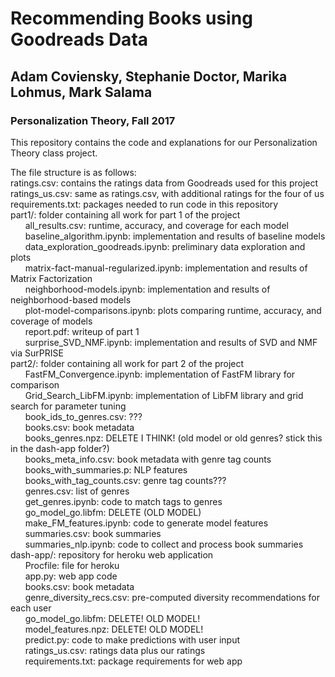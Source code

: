 # Recommending Books using Goodreads Data
## Adam Coviensky, Stephanie Doctor, Marika Lohmus, Mark Salama
### Personalization Theory, Fall 2017

This repository contains the code and explanations for our Personalization Theory class project.

The file structure is as follows:  
ratings.csv: contains the ratings data from Goodreads used for this project  
ratings_us.csv: same as ratings.csv, with additional ratings for the four of us
requirements.txt: packages needed to run code in this repository  
part1/: folder containing all work for part 1 of the project  
&nbsp;&nbsp;&nbsp;&nbsp;&nbsp;&nbsp;all_results.csv: runtime, accuracy, and coverage for each model  
&nbsp;&nbsp;&nbsp;&nbsp;&nbsp;&nbsp;baseline_algorithm.ipynb: implementation and results of baseline models  
&nbsp;&nbsp;&nbsp;&nbsp;&nbsp;&nbsp;data_exploration_goodreads.ipynb: preliminary data exploration and plots  
&nbsp;&nbsp;&nbsp;&nbsp;&nbsp;&nbsp;matrix-fact-manual-regularized.ipynb: implementation and results of Matrix Factorization  
&nbsp;&nbsp;&nbsp;&nbsp;&nbsp;&nbsp;neighborhood-models.ipynb: implementation and results of neighborhood-based models  
&nbsp;&nbsp;&nbsp;&nbsp;&nbsp;&nbsp;plot-model-comparisons.ipynb: plots comparing runtime, accuracy, and coverage of models  
&nbsp;&nbsp;&nbsp;&nbsp;&nbsp;&nbsp;report.pdf: writeup of part 1  
&nbsp;&nbsp;&nbsp;&nbsp;&nbsp;&nbsp;surprise_SVD_NMF.ipynb: implementation and results of SVD and NMF via SurPRISE  
part2/: folder containing all work for part 2 of the project  
&nbsp;&nbsp;&nbsp;&nbsp;&nbsp;&nbsp;FastFM_Convergence.ipynb: implementation of FastFM library for comparison  
&nbsp;&nbsp;&nbsp;&nbsp;&nbsp;&nbsp;Grid_Search_LibFM.ipynb: implementation of LibFM library and grid search for parameter tuning  
&nbsp;&nbsp;&nbsp;&nbsp;&nbsp;&nbsp;book_ids_to_genres.csv: ???  
&nbsp;&nbsp;&nbsp;&nbsp;&nbsp;&nbsp;books.csv: book metadata  
&nbsp;&nbsp;&nbsp;&nbsp;&nbsp;&nbsp;books_genres.npz: DELETE I THINK! (old model or old genres? stick this in the dash-app folder?)  
&nbsp;&nbsp;&nbsp;&nbsp;&nbsp;&nbsp;books_meta_info.csv: book metadata with genre tag counts  
&nbsp;&nbsp;&nbsp;&nbsp;&nbsp;&nbsp;books_with_summaries.p: NLP features  
&nbsp;&nbsp;&nbsp;&nbsp;&nbsp;&nbsp;books_with_tag_counts.csv: genre tag counts???  
&nbsp;&nbsp;&nbsp;&nbsp;&nbsp;&nbsp;genres.csv: list of genres  
&nbsp;&nbsp;&nbsp;&nbsp;&nbsp;&nbsp;get_genres.ipynb: code to match tags to genres  
&nbsp;&nbsp;&nbsp;&nbsp;&nbsp;&nbsp;go_model_go.libfm: DELETE (OLD MODEL)  
&nbsp;&nbsp;&nbsp;&nbsp;&nbsp;&nbsp;make_FM_features.ipynb: code to generate model features  
&nbsp;&nbsp;&nbsp;&nbsp;&nbsp;&nbsp;summaries.csv: book summaries  
&nbsp;&nbsp;&nbsp;&nbsp;&nbsp;&nbsp;summaries_nlp.ipynb: code to collect and process book summaries  
dash-app/: repository for heroku web application  
&nbsp;&nbsp;&nbsp;&nbsp;&nbsp;&nbsp;Procfile: file for heroku  
&nbsp;&nbsp;&nbsp;&nbsp;&nbsp;&nbsp;app.py: web app code  
&nbsp;&nbsp;&nbsp;&nbsp;&nbsp;&nbsp;books.csv: book metadata  
&nbsp;&nbsp;&nbsp;&nbsp;&nbsp;&nbsp;genre_diversity_recs.csv: pre-computed diversity recommendations for each user  
&nbsp;&nbsp;&nbsp;&nbsp;&nbsp;&nbsp;go_model_go.libfm: DELETE! OLD MODEL!  
&nbsp;&nbsp;&nbsp;&nbsp;&nbsp;&nbsp;model_features.npz: DELETE! OLD MODEL!  
&nbsp;&nbsp;&nbsp;&nbsp;&nbsp;&nbsp;predict.py: code to make predictions with user input  
&nbsp;&nbsp;&nbsp;&nbsp;&nbsp;&nbsp;ratings_us.csv: ratings data plus our ratings  
&nbsp;&nbsp;&nbsp;&nbsp;&nbsp;&nbsp;requirements.txt: package requirements for web app  